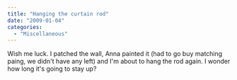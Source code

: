 ```yaml
---
title: "Hanging the curtain rod"
date: "2009-01-04"
categories: 
  - "Miscellaneous"
---
```


Wish me luck. I patched the wall, Anna painted it (had to go buy matching paing, we didn't have any left) and I'm about to hang the rod again. I wonder how long it's going to stay up?
